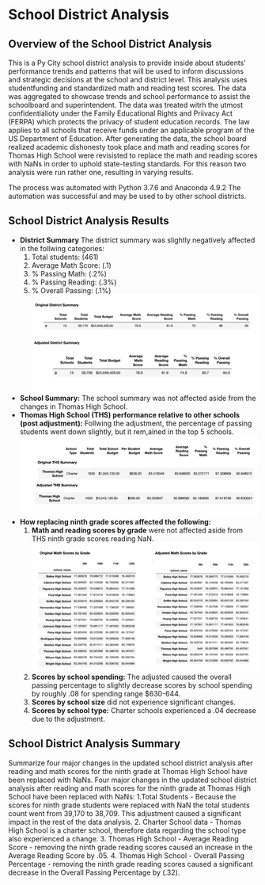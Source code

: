 # School District Analysis

## Overview of the School District Analysis
This is a Py City school district analysis to provide inside about students' performance trends and patterns that will be used to inform discussions and strategic decisions at the school and district level. This analysis uses studentfunding and standardized math and reading test scores. The data was aggregated to showcase trends and school performance to assist the  schoolboard and superintendent. The data was treated witrh the utmost confidentialioty under the Family Educational Rights and Priivacy Act (FERPA) which protects the privacy of student education records. The law applies to all schools that receive funds under an applicable program of the US Department of Education. After generating the data, the school board realized academic dishonesty took place and math and reading scores for Thomas High School were revisisted to replace the math and reading scores with NaNs in order to uphold state-testing standards. For this reason two analysis were run rather one, resulting in varying results.

The process was automated with Python 3.7.6 and Anaconda 4.9.2 The automation was successful and may be used to by other school districts.

## School District Analysis Results 
- **District Summary** The district summary was slightly negatively affected in the follwing categories:
  1. Total students: (461)
  2. Average Math Score: (.1)
  3. % Passing Math: (.2%)
  4. % Passing Reading: (.3%)
  5. % Overall Passing: (.1%)
  ![districtsummary.png](https://github.com/italiacardenas/School_District_Analysis/blob/40db5a4eff0cfd1f65c56c461fcb41b8b160586c/Resources/districtsummary.png)
- **School Summary:** The school summary was not affected aside from the changes in Thomas High School.
- **Thomas High School (THS) performance relative to other schools (post adjustment):** Follwing the adjustment, the percentage of passing students went down slightly, but it rem,ained in the top 5 schools.
    ![thssummary](https://github.com/italiacardenas/School_District_Analysis/blob/40db5a4eff0cfd1f65c56c461fcb41b8b160586c/Resources/thssummary.png)
- **How replacing ninth grade scores affected the following:**
  1. **Math and reading scores by grade** were not affected aside from THS ninth grade scores reading NaN.
  ![mathscores](https://github.com/italiacardenas/School_District_Analysis/blob/40db5a4eff0cfd1f65c56c461fcb41b8b160586c/Resources/mathscores.png) 
  2. **Scores by school spending:** The adjusted caused the overall passing percentage to slightly decrease scores by school spending by roughly .08 for spending range $630-644.  
  3. **Scores by school size** did not experience significant changes.  
  4. **Scores by school type:** Charter schools experienced a .04 decrease due to the adjustment.  
  
## School District Analysis Summary
Summarize four major changes in the updated school district analysis after reading and math scores for the ninth grade at Thomas High School have been replaced with NaNs. Four major changes in the updated school district analysis after reading and math scores for the ninth grade at Thomas High School have been replaced with NaNs:
 1.Total Students - Because the scores for ninth grade students were replaced with NaN the total students count went from 39,170 to 38,709. This adjustment caused a significant impact in the rest of the data analysis.
 2. Charter School data - Thomas High School is a charter school, therefore data regarding the school type also experienced a change.
 3. Thomas High School - Average Reading Score - removing the ninth grade reading scores caused an increase in the Average Reading Score by .05.
 4. Thomas High School - Overall Passing Percentage - removing the ninth grade reading scores caused a significant decrease in the Overall Passing Percentage by (.32).
